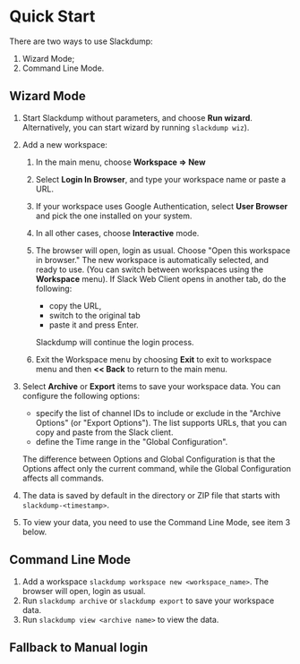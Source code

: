 # Quick Start

There are two ways to use Slackdump:
1. Wizard Mode;
2. Command Line Mode.

## Wizard Mode
1. Start Slackdump without parameters, and choose __Run wizard__.  Alternatively,
   you can start wizard by running `slackdump wiz`).
2. Add a new workspace:
   1. In the main menu, choose __Workspace => New__
   2. Select __Login In Browser__, and type your workspace name or paste a URL.
   3. If your workspace uses Google Authentication, select __User Browser__ and
      pick the one installed on your system.
   4. In all other cases, choose __Interactive__ mode.
   5. The browser will open, login as usual. Choose "Open this workspace in
      browser." The new workspace is automatically selected, and ready to use.
      (You can switch between workspaces using the __Workspace__ menu).  If
      Slack Web Client opens in another tab, do the following:
      - copy the URL,
      - switch to the original tab
      - paste it and press Enter.

      Slackdump will continue the login process.
   6. Exit the Workspace menu by choosing __Exit__ to exit to workspace menu
      and then __<< Back__ to return to the main menu.
3. Select __Archive__ or __Export__ items to save your workspace data. You can
   configure the following options:
     - specify the list of channel IDs to include or exclude in the "Archive
       Options" (or "Export Options").  The list supports URLs, that you can
       copy and paste from the Slack client.
     - define the Time range in the "Global Configuration".

     The difference between Options and Global Configuration is that the Options
     affect only the current command, while the Global Configuration affects all
     commands.
4. The data is saved by default in the directory or ZIP file that starts with
   `slackdump-<timestamp>`.
5. To view your data, you need to use the Command Line Mode, see item 3 below.

## Command Line Mode
1. Add a workspace `slackdump workspace new <workspace_name>`.  The browser
   will open, login as usual.
2. Run `slackdump archive` or `slackdump export` to save your workspace data.
3. Run `slackdump view <archive name>` to view the data.

## Fallback to Manual login
